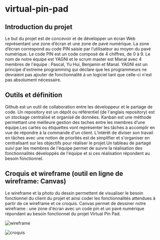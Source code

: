 # virtual-pin-pad
## Introduction du projet
Le but du projet est de concevoir et de développer un écran Web représentant une zone d’écran et une zone de pavé numérique. La zone d’écran correspond au code PIN saisie par l’utilisateur au moyen du pavé numérique. Le code PIN est un code composé de 4 chiffres, de 0 à 9. 
Le nom de notre équipe est YAGNI et le scrum master est Manal avec 4 membres de l'équipe : Pascal, Yu Hui, Benjamin et Manal.
YAGNI est un principe d'extreme programming qui déclare que les programmeurs ne devraient pas ajouter de fonctionnalité à un logiciel tant que celle-ci n'est pas absolument nécessaire.

## Outils et définition
Github est un outil de collaboration entre les développeur et le partage de code.
Un repository est un  dépôt ou référentiel (de l'anglais repository) est un stockage centralisé et organisé de données.
Kanban est une méthode  permettant une meilleure gestion des taches entre les membres d’une équipe.Les cartes ou étiquettes vont représenter les tâches à accomplir en vue de répondre à la commande d'un client.
L’intérêt de diviser son travail en tâches avec une notion de priorités est de simplifier et s'organiser en centralisant sur les objectifs pour réaliser le projet.Un tableau de partagé suivi par les membres de l'équipe permet de suivre la réalisation des fonctionnalités développés de l'équipe et si ces réalisation répondent au besoin fonctionnel.


## Croquis et wireframe (outil en ligne de wireframe: Canvas)
Le wireframe et la photo du dessin permettent de visualiser le besoin fonctionnel du client du projet et ainsi coder les fonctionnalités attendues à partir de ce wireframe et ce croquis.
Canvas permet de dessiner notre wireframe : une zone d'écran avec un code pin et un pavé numérique répondant au besoin fonctionnel du projet Virtual Pin Pad.

![wireframe](https://user-images.githubusercontent.com/81921513/142000495-03f8d6d9-e91f-42e9-ac4d-598e765887da.GIF)




![croquis](https://user-images.githubusercontent.com/81921513/142000590-760812f6-5950-4643-89c2-e8ddad6e8953.jpg)
